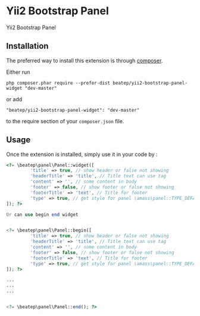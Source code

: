 Yii2 Bootstrap Panel
===================
Yii2 Bootstrap Panel

Installation
------------

The preferred way to install this extension is through [composer](http://getcomposer.org/download/).

Either run

```
php composer.phar require --prefer-dist beatep/yii2-bootstrap-panel-widget "dev-master"
```

or add

```
"beatep/yii2-bootstrap-panel-widget": "dev-master"
```

to the require section of your `composer.json` file.


Usage
-----

Once the extension is installed, simply use it in your code by  :


```php
<?= \beatep\panel\Panel::widget([
         'title' => true, // show header or false not showing
         'headerTitle' => 'title', // Title text can use tag
         'content' => '', // some content in body
         'footer' => false, // show footer or false not showing
         'footerTitle' => 'text', // Title for footer
         'type' => true, // get style for panel \amass\panel::TYPE_DEFAULT  default
]); ?>

Or can use begin end widget


<?= \beatep\panel\Panel::begin([
         'title' => true, // show header or false not showing
         'headerTitle' => 'title', // Title text can use tag
         'content' => '', // some content in body
         'footer' => false, // show footer or false not showing
         'footerTitle' => 'text', // Title for footer
         'type' => true, // get style for panel \amass\panel::TYPE_DEFAULT  default
]); ?>

...
...
...


<?= \beatep\panel\Panel::end(); ?>
